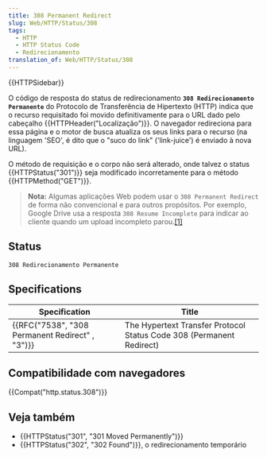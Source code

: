 ```yaml
---
title: 308 Permanent Redirect
slug: Web/HTTP/Status/308
tags:
  - HTTP
  - HTTP Status Code
  - Redirecionamento
translation_of: Web/HTTP/Status/308
---
```

{{HTTPSidebar}}

O código de resposta do status de redirecionamento **`308 Redirecionamento Permanente`** do Protocolo de Transferência de Hipertexto (HTTP) indica que o recurso requisitado foi movido definitivamente para o URL dado pelo cabeçalho {{HTTPHeader("Localização")}}. O navegador redireciona para essa página e o motor de busca atualiza os seus links para o recurso (na linguagem 'SEO', é dito que o "suco do link" ('link-juice') é enviado à nova URL).

O método de requisição e o corpo não será alterado, onde talvez o status {{HTTPStatus("301")}} seja modificado incorretamente para o método {{HTTPMethod("GET")}}.

> **Nota:** Algumas aplicações Web podem usar o `308 Permanent Redirect` de forma não convencional e para outros propósitos. Por exemplo, Google Drive usa a resposta `308 Resume Incomplete` para indicar ao cliente quando um upload incompleto parou.[\[1\]](https://developers.google.com/drive/v3/web/manage-uploads#resumable)

## Status

    308 Redirecionamento Permanente

## Specifications

| Specification                                                    | Title                                                                |
| ---------------------------------------------------------------- | -------------------------------------------------------------------- |
| {{RFC("7538", "308 Permanent Redirect" , "3")}} | The Hypertext Transfer Protocol Status Code 308 (Permanent Redirect) |

## Compatibilidade com navegadores

{{Compat("http.status.308")}}

## Veja também

- {{HTTPStatus("301", "301 Moved Permanently")}}
- {{HTTPStatus("302", "302 Found")}}, o redirecionamento temporário
